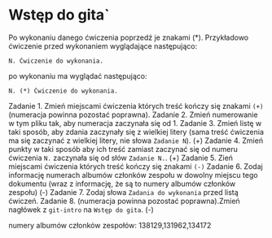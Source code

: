 # Wstęp do gita`

Po wykonaniu danego ćwiczenia poprzedź je znakami (*).
Przykładowo ćwiczenie przed wykonaniem wyglądające następująco:
```
N. Ćwiczenie do wykonania.
```
po wykonaniu ma wyglądać następująco:
```
N. (*) Ćwiczenie do wykonania.
```

Zadanie 1. Zmień miejscami ćwiczenia których treść kończy się znakami `(+)` (numeracja powinna pozostać poprawna).
Zadanie 2. Zmień numerowanie w tym pliku tak, aby numeracja zaczynała się od 1.
Zadanie 3. Zmień listę w taki sposób, aby zdania zaczynały się z wielkiej litery (sama treść ćwiczenia ma się zaczynać z wielkiej litery, nie słowa `Zadanie N`). (+)
Zadanie 4. Zmień punkty w taki sposób aby ich treść zamiast zaczynać się od numeru ćwiczenia `N.` zaczynała się od słów `Zadanie N.`. (+)
Zadanie 5. Zień miejscami ćwiczenia których treść kończy się znakami `(-)`
Zadanie 6. Zodaj informację numerach albumów członków zespołu w dowolny miejscu tego dokumentu (wraz z informację, że są to numery albumów członków zespołu) (-)
Zadanie 7. Zodaj słowa `Zadania do wykonania` przed listą ćwiczeń.
Zadanie 8. (numeracja powinna pozostać poprawna).Zmień nagłówek z `git-intro` na `Wstęp do gita`. (-)

numery albumów członków zespołów: 138129,131962,134172
